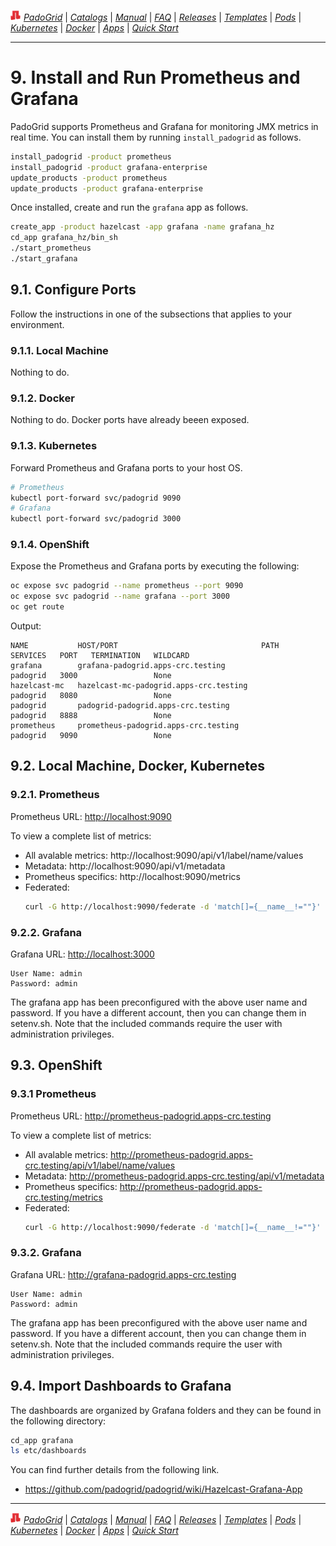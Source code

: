 ![PadoGrid](https://github.com/padogrid/padogrid/raw/develop/images/padogrid-3d-16x16.png) [*PadoGrid*](https://github.com/padogrid) | [*Catalogs*](https://github.com/padogrid/catalog-bundles/blob/master/all-catalog.md) | [*Manual*](https://github.com/padogrid/padogrid/wiki) | [*FAQ*](https://github.com/padogrid/padogrid/wiki/faq) | [*Releases*](https://github.com/padogrid/padogrid/releases) | [*Templates*](https://github.com/padogrid/padogrid/wiki/Using-Bundle-Templates) | [*Pods*](https://github.com/padogrid/padogrid/wiki/Understanding-Padogrid-Pods) | [*Kubernetes*](https://github.com/padogrid/padogrid/wiki/Kubernetes) | [*Docker*](https://github.com/padogrid/padogrid/wiki/Docker) | [*Apps*](https://github.com/padogrid/padogrid/wiki/Apps) | [*Quick Start*](https://github.com/padogrid/padogrid/wiki/Quick-Start)

---

# 9. Install and Run Prometheus and Grafana

PadoGrid supports Prometheus and Grafana for monitoring JMX metrics in real time. You can install them by running `install_padogrid` as follows.


```bash
install_padogrid -product prometheus
install_padogrid -product grafana-enterprise
update_products -product prometheus
update_products -product grafana-enterprise
```

Once installed, create and run the `grafana` app as follows.

```bash
create_app -product hazelcast -app grafana -name grafana_hz
cd_app grafana_hz/bin_sh
./start_prometheus
./start_grafana
```

## 9.1. Configure Ports

Follow the instructions in one of the subsections that applies to your environment.

### 9.1.1. Local Machine

Nothing to do.

### 9.1.2. Docker

Nothing to do. Docker ports have already beeen exposed.

### 9.1.3. Kubernetes

Forward Prometheus and Grafana ports to your host OS.

```bash
# Prometheus
kubectl port-forward svc/padogrid 9090
# Grafana
kubectl port-forward svc/padogrid 3000
```

### 9.1.4. OpenShift

Expose the Prometheus and Grafana ports by executing the following:

```bash
oc expose svc padogrid --name prometheus --port 9090
oc expose svc padogrid --name grafana --port 3000
oc get route
```

Output:

```console
NAME           HOST/PORT                                PATH   SERVICES   PORT   TERMINATION   WILDCARD
grafana        grafana-padogrid.apps-crc.testing               padogrid   3000                 None
hazelcast-mc   hazelcast-mc-padogrid.apps-crc.testing          padogrid   8080                 None
padogrid       padogrid-padogrid.apps-crc.testing              padogrid   8888                 None
prometheus     prometheus-padogrid.apps-crc.testing            padogrid   9090                 None
```

## 9.2. Local Machine, Docker, Kubernetes

### 9.2.1. Prometheus

Prometheus URL: <http://localhost:9090>

To view a complete list of metrics:

- All avalable metrics: http://localhost:9090/api/v1/label/name/values
- Metadata: http://localhost:9090/api/v1/metadata
- Prometheus specifics: http://localhost:9090/metrics
- Federated:
  ```bash
  curl -G http://localhost:9090/federate -d 'match[]={__name__!=""}'
  ```

### 9.2.2. Grafana

Grafana URL: <http://localhost:3000>

```console
User Name: admin
Password: admin
```

The grafana app has been preconfigured with the above user name and password. If you have a different account, then you can change them in setenv.sh. Note that the included commands require the user with administration privileges.


## 9.3. OpenShift

### 9.3.1 Prometheus

Prometheus URL: <http://prometheus-padogrid.apps-crc.testing>

To view a complete list of metrics:

- All avalable metrics: http://prometheus-padogrid.apps-crc.testing/api/v1/label/name/values
- Metadata: http://prometheus-padogrid.apps-crc.testing/api/v1/metadata
- Prometheus specifics: http://prometheus-padogrid.apps-crc.testing/metrics
- Federated:
  ```bash
  curl -G http://localhost:9090/federate -d 'match[]={__name__!=""}'
  ```

### 9.3.2. Grafana

Grafana URL: <http://grafana-padogrid.apps-crc.testing>

```console
User Name: admin
Password: admin
```

The grafana app has been preconfigured with the above user name and password. If you have a different account, then you can change them in setenv.sh. Note that the included commands require the user with administration privileges.

## 9.4. Import Dashboards to Grafana

The dashboards are organized by Grafana folders and they can be found in the following directory:

```bash
cd_app grafana
ls etc/dashboards
```

You can find further details from the following link.

  - https://github.com/padogrid/padogrid/wiki/Hazelcast-Grafana-App

---

![PadoGrid](https://github.com/padogrid/padogrid/raw/develop/images/padogrid-3d-16x16.png) [*PadoGrid*](https://github.com/padogrid) | [*Catalogs*](https://github.com/padogrid/catalog-bundles/blob/master/all-catalog.md) | [*Manual*](https://github.com/padogrid/padogrid/wiki) | [*FAQ*](https://github.com/padogrid/padogrid/wiki/faq) | [*Releases*](https://github.com/padogrid/padogrid/releases) | [*Templates*](https://github.com/padogrid/padogrid/wiki/Using-Bundle-Templates) | [*Pods*](https://github.com/padogrid/padogrid/wiki/Understanding-Padogrid-Pods) | [*Kubernetes*](https://github.com/padogrid/padogrid/wiki/Kubernetes) | [*Docker*](https://github.com/padogrid/padogrid/wiki/Docker) | [*Apps*](https://github.com/padogrid/padogrid/wiki/Apps) | [*Quick Start*](https://github.com/padogrid/padogrid/wiki/Quick-Start)
